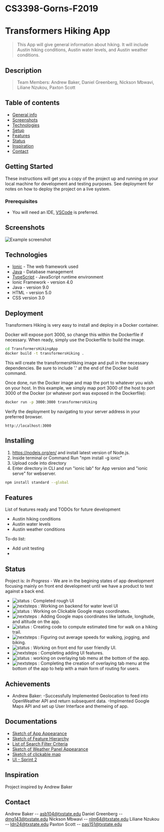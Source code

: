 # CS3398-Gorns-F2019

# Transformers Hiking App
>  This App will give general information about hiking. It will include Austin hiking conditions, Austin water levels, and Austin weather conditions.

## Description
> Team Members: Andrew Baker, Daniel Greenberg, Nickson Mbwavi, Liliane Nzukou, Paxton Scott
  
 

## Table of contents
* [General info](#general-info)
* [Screenshots](#screenshots)
* [Technologies](#technologies)
* [Setup](#setup)
* [Features](#features)
* [Status](#status)
* [Inspiration](#inspiration)
* [Contact](#contact)

## Getting Started

These instructions will get you a copy of the project up and running on your local machine for development and testing purposes. See deployment for notes on how to deploy the project on a live system.

### Prerequisites

+ You will need an IDE, [VSCode](https://code.visualstudio.com/) is preferred.

## Screenshots
![Example screenshot](./img/screenshot.png)

## Technologies
* [Ionic](https://expressjs.com/) - The web framework used
* [Java](https://www.mongodb.com/) - Database management
* [TypeScript](https://nodejs.org/en/) - JavaScript runtime environment
* Ionic Framework - version 4.0
* Java - version 9.0
* HTML - version 5.0
* CSS version 3.0

## Deployment

Transformers Hiking is very easy to install and deploy in a Docker container.

Docker will expose port 3000, so change this within the Dockerfile if necessary. When ready, simply use the Dockerfile to build the image.

```sh
cd TransformersHikingApp
docker build -t transformersHiking .
```
This will create the transformersHiking image and pull in the necessary dependencies. Be sure to include '.' at the end of the Docker build command.

Once done, run the Docker image and map the port to whatever you wish on your host. In this example, we simply map port 3000 of the host to port 3000 of the Docker (or whatever port was exposed in the Dockerfile):

```sh
docker run -p 3000:3000 transformersHiking
```

Verify the deployment by navigating to your server address in your preferred browser.

```
http://localhost:3000
```


## Installing
1)  https://nodejs.org/en/ and install latest version of Node.js.
2)  Inside terminal or Command Run "npm install -g ionic"
3)  Upload code into directory
4)  Enter directory in CLI and run "ionic lab" for App version and "ionic serve" for webserver.


```sh
npm install standard --global
```

## Features
List of features ready and TODOs for future development
* Austin hiking conditions
* Austin water levels
* Austin weather conditions

To-do list:
* Add unit testing
* 

## Status
Project is: _In Progress_ - We are in the begining states of app development focusing mainly on front end development until we have a product to test against a back end.

* ![status](https://img.shields.io/badge/Paxton's-Status-blue) : Completed rough UI 
* ![nextsteps](https://img.shields.io/badge/Paxton's-Next%20Steps-brightgreen) : Working on backend for water level UI
* ![status](https://img.shields.io/badge/Liliane's-Status-blue) : Working on Clickable Google maps coordinates.
* ![nextsteps](https://img.shields.io/badge/Liliane's-Next%20Steps-brightgreen) : Adding Google maps coordinates like latitude, 
  longitude, and altitude on the app.
* ![status](https://img.shields.io/badge/Daniel's-Status-blue) : Creating code to compute estimated time for walk on a hiking trail.
* ![nextsteps](https://img.shields.io/badge/Daniel's-Next%20Steps-brightgreen) : Figuring out average speeds for walking, jogging, and biking.
* ![status](https://img.shields.io/badge/Nickson's-Status-blue) : Working on front end for user friendly UI.
* ![nextsteps](https://img.shields.io/badge/Nickson's-Next%20Steps-brightgreen) : Completing adding UI features.
* ![status](https://img.shields.io/badge/Andrew's-Status-blue) : working on overlaying tab menu at the bottom of the app.
* ![nextsteps](https://img.shields.io/badge/Andrew's-Next%20Steps-brightgreen) : Completing the creation of overlaying tab menu at the bottom of the app to help with a main form of routing for users.

## Achievements
 * Andrew Baker: -Successfully Implemented Geolocation to feed into OpenWeather API and return subsequent data.
                -Implmented Google Maps API and set up User Interface and themeing of app.

## Documentations
* [Sketch of App Appearance](./documents/Appearance.jpg)
* [Sketch of Feature Hierarchy](./documents/FeatureHierarchy.jpg)
* [List of Search Filter Criteria](./documents/SearchFilters.jpg)
* [Sketch of Weather Panel Appearance](./documents/Weather.jpg)
* [Sketch of clickable map](./documents/ClickableMap.png)
* [UI - Sprint 2](./documents/ui.png)


## Inspiration
Project inspired by Andrew Baker

## Contact
Andrew Baker -- asb104@txstate.edu
Daniel Greenberg -- dmg143@txstate.edu
Nickson Mbwavi -- nlm64@txstate.edu
Liliane Nzukou -- ldn24@txstate.edu
Paxton Scott -- pas151@txstate.edu
